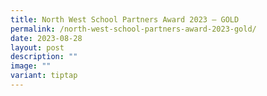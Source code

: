 ```yaml
---
title: North West School Partners Award 2023 – GOLD
permalink: /north-west-school-partners-award-2023-gold/
date: 2023-08-28
layout: post
description: ""
image: ""
variant: tiptap
---
```

